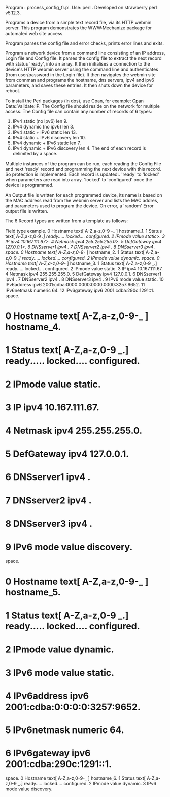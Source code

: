 Program : process_config_fr.pl.
Use: perl <ip address> <password login file> <config file>.
Developed on strawberry perl v5.12.3.

Programs a device from a simple text record file, via its HTTP webmin server.
This program demonstrates the WWW:Mechanize package for automated web site access.

Program parses the config file and error checks, prints error lines and exits.

Program a network device from a command line consisting of an IP address, Login file and Config file.
It parses the config file to extract the next record with status 'ready', into an array. 
It then initialises a connection to the device's HTTP webmin server using the command line <ip address> 
and authenticates (from user/password in the Login file).
It then navigates the webmin site from connman and programs the hostname, dns servers, 
ipv4 and ipv6 parameters, and saves these entries. It then shuts down the device for reboot.

To install the Perl packages (in dos), use Cpan, for example: Cpan Data::Validate:IP.
The Config file should reside on the network for multiple access.
The Config file can contain any number of records of 6 types:
1) IPv4 static  (no ipv6)  len 9.
2) IPv4 dynamic (no ipv6)  len 3.
3) IPv4 static + IPv6 static len 13.
4) IPv4 static + IPv6 discovery len 10.
5) IPv4 dynamic + IPv6 static len 7.
6) IPv4 dynamic + IPv6 discovery len 4.
The end of each record is delimited by a space.

Multiple instances of the program can be run, each reading the Config File
and next 'ready' record and programming the next device with this record. 
So protection is implemented. Each record is updated:.
   'ready' to 'locked' when parameters are read into array.
   'locked' to 'configured' once the device is programmed.

An Output file is written for each programmed device, its name is based on the 
MAC address read from the webmin server and lists the MAC addres, and parameters
used to program the device. On error, a 'random' Error output file is written.

The 6 Record types are written from a template as follows:

  Field      type                    example.
0 Hostname   text[ A-Z,a-z,0-9 -_ ]  hostname_1.
1 Status     text[ A-Z,a-z,0-9 _.]   ready..... locked.... configured.
2 IPmode     value                   static>.
3 IP         ipv4                    10.167.111.67>.
4 Netmask    ipv4                    255.255.255.0>.
5 DefGateway ipv4                    127.0.0.1>.
6 DNSserver1 ipv4                    .
7 DNSserver2 ipv4                    .
8 DNSserver3 ipv4                    .
space.
0 Hostname   text[ A-Z,a-z,0-9-_ ]   hostname_2.
1 Status     text[ A-Z,a-z,0-9 _.]   ready..... locked.... configured.
2 IPmode     value                   dynamic.
space.
0 Hostname   text[ A-Z,a-z,0-9-_ ]   hostname_3.
1 Status     text[ A-Z,a-z,0-9 _.]   ready..... locked.... configured.
2 IPmode     value                   static.
3 IP         ipv4                    10.167.111.67.
4 Netmask    ipv4                    255.255.255.0.
5 DefGateway ipv4                    127.0.0.1.
6 DNSserver1 ipv4                    . 
7 DNSserver2 ipv4                    .
8 DNSserver3 ipv4                    .
9 IPv6 mode  value                   static.
10 IPv6address ipv6                  2001:cdba:0000:0000:0000:0000:3257:9652.
11 IPv6netmask numeric               64.
12 IPv6gateway ipv6                  2001:cdba:290c:1291::1.
space.
# 0 Hostname   text[ A-Z,a-z,0-9-_ ]   hostname_4.
# 1 Status     text[ A-Z,a-z,0-9 _.]   ready..... locked.... configured.
# 2 IPmode     value                   static.
# 3 IP         ipv4                    10.167.111.67.
# 4 Netmask    ipv4                    255.255.255.0.
# 5 DefGateway ipv4                    127.0.0.1.
# 6 DNSserver1 ipv4                    .
# 7 DNSserver2 ipv4                    .
# 8 DNSserver3 ipv4                    .
# 9 IPv6 mode  value                   discovery.
space.                  
# 0 Hostname   text[ A-Z,a-z,0-9-_ ]   hostname_5.
# 1 Status     text[ A-Z,a-z,0-9 _.]   ready..... locked.... configured.
# 2 IPmode     value                   dynamic.
# 3 IPv6 mode  value                   static.
# 4 IPv6address ipv6                   2001:cdba:0:0:0:0:3257:9652.
# 5 IPv6netmask numeric                64.
# 6 IPv6gateway ipv6                   2001:cdba:290c:1291::1.
space.
0 Hostname   text[ A-Z,a-z,0-9-_ ]   hostname_6.
1 Status     text[ A-Z,a-z,0-9 _.]   ready..... locked.... configured.
2 IPmode     value                   dynamic.
3 IPv6 mode  value                   discovery.


